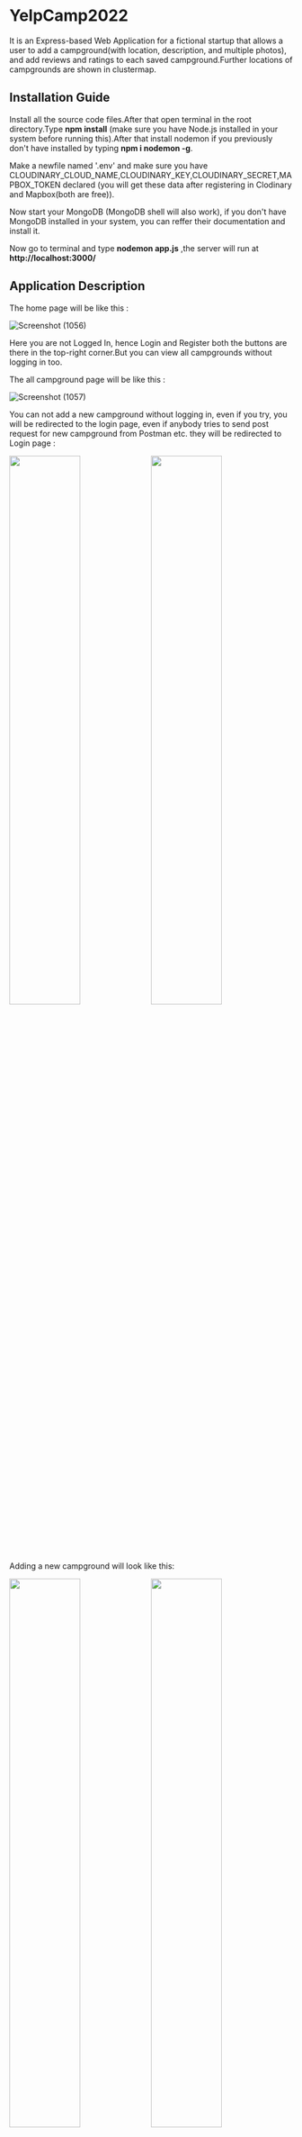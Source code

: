 <h1>YelpCamp2022</h1>

It is an Express-based Web Application for a fictional startup that allows a user to add a campground(with location, description, and multiple photos), and add reviews and ratings to each saved campground.Further locations of campgrounds are shown in clustermap.


<h2>Installation Guide</h2>

Install all the source code files.After that open terminal in the root directory.Type <b>npm install</b> (make sure you have Node.js installed in your system before running this).After that install nodemon if you previously don't have installed by typing <b>npm i nodemon -g</b>.

Make a newfile named '.env' and make sure you have CLOUDINARY_CLOUD_NAME,CLOUDINARY_KEY,CLOUDINARY_SECRET,MAPBOX_TOKEN declared (you will get these data after registering in Clodinary and Mapbox(both are free)).

Now start your MongoDB (MongoDB shell will also work), if you don't have MongoDB installed in your system, you can reffer their documentation and install it.

Now go to terminal and type <b>nodemon app.js</b> ,the server will run at <b>http://localhost:3000/</b>

<h2>Application Description</h2>

The home page will be like this :

![Screenshot (1056)](https://user-images.githubusercontent.com/83572390/177760617-65489820-3c8f-43c9-87a8-196a7e268ad5.png)


Here you are not Logged In, hence Login and Register both the buttons are there in the top-right corner.But you can view all campgrounds without logging in too.

The all campground page will be like this :


![Screenshot (1057)](https://user-images.githubusercontent.com/83572390/177761467-9fe2baba-9494-41d8-a5f0-0c434cf7a173.png)


You can not add a new campground without logging in, even if you try, you will be redirected to the login page, even if anybody tries to send post request for new campground from Postman  etc. they will be redirected to Login page :


  <img src="https://user-images.githubusercontent.com/83572390/177762013-b98e31de-bc3b-46b3-883c-96e0ca526bf4.png" width="50%"><img src="https://user-images.githubusercontent.com/83572390/177818147-2a024c03-19e2-47f8-8266-4d98b7dadb94.png" width="50%">
  
  
Adding a new campground will look like this:

<img src="https://user-images.githubusercontent.com/83572390/177927000-500fcfd2-23e7-445c-b3cd-6d0bc00d6462.png" width="50%"><img src="https://user-images.githubusercontent.com/83572390/177927257-c58c3fc5-679c-49cd-b46c-a1ff7241f959.png" width="50%">

